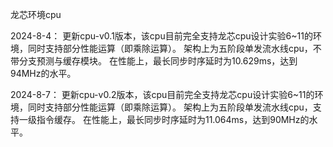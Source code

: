 龙芯环境cpu

2024-8-4：
更新cpu-v0.1版本，该cpu目前完全支持龙芯cpu设计实验6~11的环境，同时支持部分性能运算（即乘除运算）。
架构上为五阶段单发流水线cpu，不带分支预测与缓存模块。
在性能上，最长同步时序延时为10.629ms，达到94MHz的水平。

2024-8-7：
更新cpu-v0.2版本，该cpu目前完全支持龙芯cpu设计实验6~11的环境，同时支持部分性能运算（即乘除运算）。
架构上为五阶段单发流水线cpu，支持一级指令缓存。
在性能上，最长同步时序延时为11.064ms，达到90MHz的水平。
